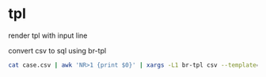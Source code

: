 # tpl

render tpl with input line

convert csv to sql using br-tpl

``` sh
cat case.csv | awk 'NR>1 {print $0}' | xargs -L1 br-tpl csv --template="INSERT INTO ORDER VALUES('{{0}}', '{{1}}');" -i >> case.sql
```